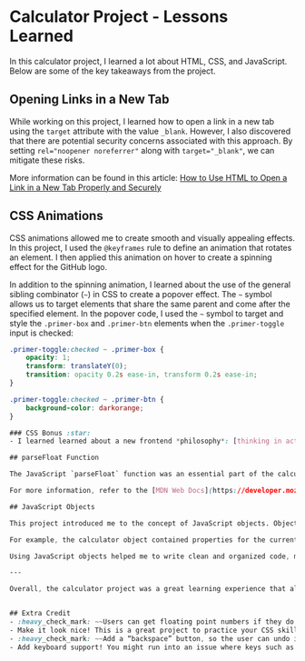 # Calculator Project - Lessons Learned

In this calculator project, I learned a lot about HTML, CSS, and JavaScript. Below are some of the key takeaways from the project.

## Opening Links in a New Tab

While working on this project, I learned how to open a link in a new tab using the `target` attribute with the value `_blank`. However, I also discovered that there are potential security concerns associated with this approach. By setting `rel="noopener noreferrer"` along with `target="_blank"`, we can mitigate these risks.

More information can be found in this article: [How to Use HTML to Open a Link in a New Tab Properly and Securely](https://www.freecodecamp.org/news/how-to-use-html-to-open-link-in-new-tab/)

## CSS Animations

CSS animations allowed me to create smooth and visually appealing effects. In this project, I used the `@keyframes` rule to define an animation that rotates an element. I then applied this animation on hover to create a spinning effect for the GitHub logo.

In addition to the spinning animation, I learned about the use of the general sibling combinator (`~`) in CSS to create a popover effect. The `~` symbol allows us to target elements that share the same parent and come after the specified element. In the popover code, I used the `~` symbol to target and style the `.primer-box` and `.primer-btn` elements when the `.primer-toggle` input is checked:

```css
.primer-toggle:checked ~ .primer-box {
    opacity: 1;
    transform: translateY(0);
    transition: opacity 0.2s ease-in, transform 0.2s ease-in;
}

.primer-toggle:checked ~ .primer-btn {
    background-color: darkorange;
}

### CSS Bonus :star:
- I learned learned about a new frontend *philosophy*: [thinking in actions, not in "states" for beautiful front-end development](https://www.joshwcomeau.com/animation/css-transitions/)

## parseFloat Function

The JavaScript `parseFloat` function was an essential part of the calculator's functionality. It is used to parse a string and return a floating-point number. In the calculator project, I used `parseFloat` to convert the input strings into numbers so that mathematical operations could be performed.

For more information, refer to the [MDN Web Docs](https://developer.mozilla.org/en-US/docs/Web/JavaScript/Reference/Global_Objects/parseFloat).

## JavaScript Objects

This project introduced me to the concept of JavaScript objects. Objects in JavaScript are key-value pairs that can store data and functionality. In the calculator code, I used a JavaScript object to store the calculator's state and methods, which made it easy to manage the calculator's data and behavior.

For example, the calculator object contained properties for the current operand, the previous operand, and the operator. It also contained methods to handle user input, perform calculations, and update the display.

Using JavaScript objects helped me to write clean and organized code, making it easier to understand and maintain.

---

Overall, the calculator project was a great learning experience that allowed me to gain valuable knowledge in web development. From opening links in new tabs securely to creating CSS animations and understanding JavaScript objects, these lessons will be beneficial for my future projects.


## Extra Credit
- :heavy_check_mark: ~~Users can get floating point numbers if they do the math required to get one, but they can’t type them in yet. Add a . button and let users input decimals! Make sure you don’t let them type more than one though: 12.3.56.5. It is hard to do math on these numbers. (disable the decimal button if there’s already one in the display)~~
- Make it look nice! This is a great project to practice your CSS skills. At least make the operations a different color from the keypad buttons. `you tell me if I succeeded`
- :heavy_check_mark: ~~Add a “backspace” button, so the user can undo if they click the wrong number.~~
- Add keyboard support! You might run into an issue where keys such as (/) might cause you some trouble. Read the MDN documentation for event.preventDefault to help solve this problem.